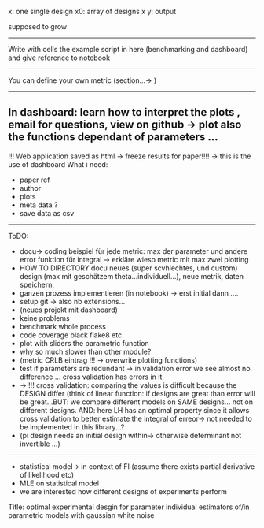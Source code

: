 x: one single design x0: array of designs x y: output

supposed to grow

---
Write with cells the example script in here (benchmarking and dashboard)
and give reference to notebook

---
You can define your own metric (section...-> )

---
In dashboard: learn how to interpret the plots , email for questions, view on github -> plot also the functions
dependant of parameters ...
---
!!! Web application saved as html -> freeze results for paper!!!! -> this is the use of dashboard What i need:

- paper ref
- author
- plots
- meta data ?
- save data as csv

---
ToDO:

- docu-> coding beispiel für jede metric: max der parameter und andere error funktion für integral -> erkläre wieso
  metric mit max zwei plotting
- HOW TO DIRECTORY docu neues (super scvhlechtes, und custom) design (max mit geschätzem theta...individuell...), neue metrik, daten speichern,
- ganzen prozess implementieren (in notebook) -> erst initial dann ....
- setup git -> also nb extensions...
- (neues projekt mit dashboard)
- keine problems
- benchmark whole process
- code coverage black flake8 etc.
- plot with sliders the parametric function
- why so much slower than other module?
- (metric CRLB eintrag !!! -> overwrite plotting functions)
- test if parameters are redundant -> in validation error we see almost no difference ... cross validation has errors in
  it
- -> !!! cross validation: comparing the values is difficult because the DESIGN differ (think of linear function: if
  designs are great than error will be great...BUT: we compare different models on SAME designs... not on different
  designs. AND: here LH has an optimal property since it allows cross validation to better estimate the integral of
  erreor-> not needed to be implemented in this library...?
- (pi design needs an initial design within-> otherwise determinant not invertible ...)

---

- statistical model-> in context of FI (assume there exists partial derivative of likelihood etc)
- MLE on statistical model
- we are interested how different designs of experiments perform

Title:
optimal experimental desgin for parameter individual estimators of/in parametric models with gaussian white noise
